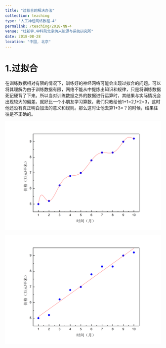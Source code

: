 ```yaml
---
title: "过拟合的解决办法"
collection: teaching
type: "人工神经网络教程-4"
permalink: /teaching/2018-NN-4
venue: "杜新宇,中科院北京纳米能源与系统研究所"
date: 2018-08-28
location: "中国, 北京"
---
```


<script type="text/javascript" src="http://cdn.mathjax.org/mathjax/latest/MathJax.js?config=default"></script>

# 1.过拟合

在训练数据相对有限的情况下，训练好的神经网络可能会出现过拟合的问题。可以将其理解为由于训练数据有限，网络不能从中提炼出知识和规律，只是将训练数据死记硬背了下来。所以当对训练数据之外的数据进行运算时，其结果与实际情况会出现较大的偏差。就好比一个小朋友学习算数，我们只教给他1+1=2,1+2=3，这时他还没有真正明白加法的意义和规则。那么这时让他去算1+3=？的时候，结果往往是不正确的。

![4-1](2018-NeuralNetwork/4-1.png)

![4-2](2018-NeuralNetwork/4-2.png)

